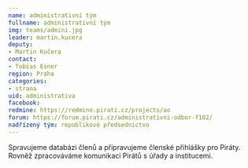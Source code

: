 ```yaml
---
name: administrativní tým
fullname: administrativní tým
img: teams/admini.jpg
leader: martin.kucera
deputy:
- Martin Kučera
contact:
- Tobias Esner
region: Praha
categories:
- strana
uid: administrativa
facebook:
redmine: https://redmine.pirati.cz/projects/ao
forum: https://forum.pirati.cz/administrativni-odbor-f182/
nadřízený tým: republikové předsednictvo
---
```


Spravujeme databázi členů a připravujeme členské přihlášky pro Piráty. Rovněž zpracováváme komunikaci Pirátů s úřady a institucemi.
